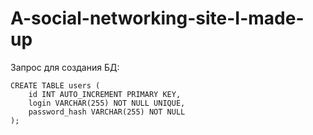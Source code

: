 # A-social-networking-site-I-made-up






Запрос для создания БД:
    
    CREATE TABLE users (
        id INT AUTO_INCREMENT PRIMARY KEY,
        login VARCHAR(255) NOT NULL UNIQUE,
        password_hash VARCHAR(255) NOT NULL
    );
    

